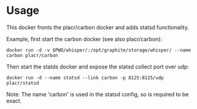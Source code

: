 # Usage

This docker fronts the placr/carbon docker and adds statsd functionality. 

Example, first start the carbon docker (see also placr/carbon):

	docker run -d -v $PWD/whisper/:/opt/graphite/storage/whisper/ --name carbon placr/carbon
	
Then start the statds docker and expose the statsd collect port over udp:

	docker run -d --name statsd --link carbon -p 8125:8125/udp placr/statsd

Note: The name 'carbon' is used in the statsd config, so is required to be exact.
